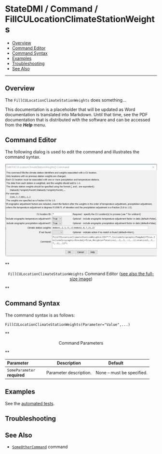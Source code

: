 # StateDMI / Command / FillCULocationClimateStationWeights #

* [Overview](#overview)
* [Command Editor](#command-editor)
* [Command Syntax](#command-syntax)
* [Examples](#examples)
* [Troubleshooting](#troubleshooting)
* [See Also](#see-also)

-------------------------

## Overview ##

The `FillCULocationClimateStationWeights` does something...

This documentation is a placeholder that will be updated as Word documentation is translated into Markdown.
Until that time, see the PDF documentation that is distributed with the software and can be accessed
from the ***Help*** menu.

## Command Editor ##

The following dialog is used to edit the command and illustrates the command syntax.

![FillCULocationClimateStationWeights](FillCULocationClimateStationWeights.png)

**<p style="text-align: center;">
`FillCULocationClimateStationWeights` Command Editor (<a href="../FillCULocationClimateStationWeights.png">see also the full-size image</a>)
</p>**

## Command Syntax ##

The command syntax is as follows:

```text
FillCULocationClimateStationWeights(Parameter="Value",...)
```
**<p style="text-align: center;">
Command Parameters
</p>**

| **Parameter**&nbsp;&nbsp;&nbsp;&nbsp;&nbsp;&nbsp;&nbsp;&nbsp;&nbsp;&nbsp;&nbsp;&nbsp; | **Description** | **Default**&nbsp;&nbsp;&nbsp;&nbsp;&nbsp;&nbsp;&nbsp;&nbsp;&nbsp;&nbsp; |
| --------------|-----------------|----------------- |
|`SomeParameter`<br>**required**|Parameter description.|None – must be specified.|

## Examples ##

See the [automated tests](https://github.com/OpenWaterFoundation/cdss-app-statedmi-main/tree/master/test/regression/commands/FillCULocationClimateStationWeights).

## Troubleshooting ##

## See Also ##

* [`SomeOtherCommand`](../SomeOtherCommand/SomeOtherCommand) command
